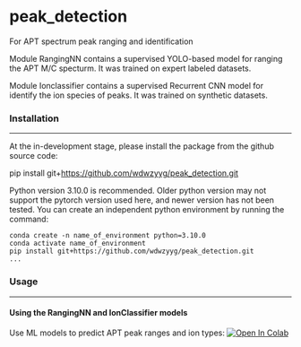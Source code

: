# peak_detection
For APT spectrum peak ranging and identification

Module RangingNN contains a supervised YOLO-based model for ranging the APT M/C specturm. It was trained on expert labeled datasets. 

Module Ionclassifier contains a supervised Recurrent CNN model for identify the ion species of peaks. It was trained on synthetic datasets. 

### Installation 

---
At the in-development stage, please install the package from the github source code:

pip install git+https://github.com/wdwzyyg/peak_detection.git

Python version 3.10.0 is recommended. Older python version may not support the pytorch version used here, and newer version has not been tested. 
You can create an independent python environment by running the command:
```
conda create -n name_of_environment python=3.10.0
conda activate name_of_environment
pip install git+https://github.com/wdwzyyg/peak_detection.git
...
```

### Usage 

---
#### Using the RangingNN and IonClassifier models

Use ML models to predict APT peak ranges and ion types:
[![Open In Colab](https://colab.research.google.com/assets/colab-badge.svg)](https://colab.research.google.com/github/uw-cmg/peak_detection/blob/master/peak_detection/APT_Predictor.ipynb)
